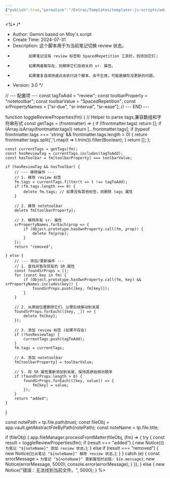 ```yaml
---
{"publish":true,"permalink":"/Extras/Templates/templater-js-scripts/add-review-properties.md","created":"2025-06-16T17:12:47.313+08:00","modified":"2025-07-10T22:26:09.401+08:00","published":"2025-07-10T22:26:09.401+08:00","cssclasses":""}
---
```


<%*
/*
- Author: Gemini based on Moy's script
- Create Time: 2024-07-31
- Description: 这个脚本用于为当前笔记切换 review 状态。
-            如果笔记没有 review 标签和 SpacedRepetition 工具栏，则添加它们；
-            如果两者都存在，则移除它们及相关的 sr- 属性。
-            如果重复连续快速点击执行这个脚本，会不生效，可能是缓存没更新的问题。
- Version: 3.0
*/

// --- 配置项 ---
const tagToAdd = "review";
const toolbarProperty = "notetoolbar";
const toolbarValue = "SpacedRepetition";
const srPropertyNames = ["sr-due", "sr-interval", "sr-ease"];
// --- END ---

function toggleReviewProperties(fm) {
    // Helper to parse tags,兼容数组和字符串形式
    const getTags = (frontmatter) => {
        if (!frontmatter.tags) return [];
        if (Array.isArray(frontmatter.tags)) return [...frontmatter.tags];
        if (typeof frontmatter.tags === 'string' && frontmatter.tags.length > 0) {
            return frontmatter.tags.split(',').map(t => t.trim()).filter(Boolean);
        }
        return [];
    };

    const currentTags = getTags(fm);
    const hasReviewTag = currentTags.includes(tagToAdd);
    const hasToolbar = fm[toolbarProperty] === toolbarValue;

    if (hasReviewTag && hasToolbar) {
        // --- 移除操作 ---
        // 1. 移除 review 标签
        fm.tags = currentTags.filter(t => t !== tagToAdd);
        if (fm.tags.length === 0) {
            delete fm.tags; // 如果没有其他标签，则删除 tags 属性
        }
        
        // 2. 移除 notetoolbar
        delete fm[toolbarProperty];

        // 3. 移除所有 sr- 属性
        srPropertyNames.forEach(prop => {
            if (Object.prototype.hasOwnProperty.call(fm, prop)) {
                delete fm[prop];
            }
        });
        return "removed";

    } else {
        // --- 添加/更新操作 ---
        // 1. 查找并暂存现有的 SR 属性
        const foundSrProps = [];
        for (const key in fm) {
            if (Object.prototype.hasOwnProperty.call(fm, key) && srPropertyNames.includes(key)) {
                foundSrProps.push([key, fm[key]]);
            }
        }

        // 2. 从原始位置删除它们，以便后续移动到末尾
        foundSrProps.forEach(([key, _]) => {
            delete fm[key];
        });

        // 3. 添加 review 标签 (如果不存在)
        if (!hasReviewTag) {
            currentTags.push(tagToAdd);
        }
        fm.tags = currentTags;

        // 4. 添加 notetoolbar
        fm[toolbarProperty] = toolbarValue;

        // 5. 将 SR 属性重新添加到末尾，保持其原始相对顺序
        if (foundSrProps.length > 0) {
            foundSrProps.forEach(([key, value]) => {
                fm[key] = value;
            });
        }
        return "added";
    }
}


const notePath = tp.file.path(true);
const fileObj = app.vault.getAbstractFileByPath(notePath);
const noteName = tp.file.title;

if (fileObj) {
    app.fileManager.processFrontMatter(fileObj, (fm) => {
        try {
            const result = toggleReviewProperties(fm);
            if (result === "added") {
                new Notice(`已为笔记 "${noteName}" 添加 review 状态。`);
            } else if (result === "removed") {
                new Notice(`已从笔记 "${noteName}" 移除 review 状态。`);
            }
        } catch (e) {
            const errorMessage = `为笔记 "${noteName}" 更新属性时出错: ${e.message}`;
            new Notice(errorMessage, 5000);
            console.error(errorMessage);
        }
    });
} else {
    new Notice("错误：无法找到当前文件。", 5000);
}
%> 